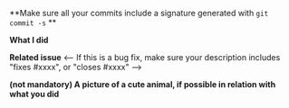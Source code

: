 **Make sure all your commits include a signature generated with `git commit -s` **

**What I did**

**Related issue**
<-- If this is a bug fix, make sure your description includes "fixes #xxxx", or
    "closes #xxxx"
-->

**(not mandatory) A picture of a cute animal, if possible in relation with what you did**
